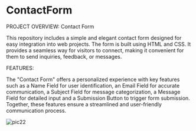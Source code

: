 # ContactForm

PROJECT OVERVIEW: Contact Form 

This repository includes a simple and elegant contact form designed for easy integration into web projects. The form is built using HTML and CSS. It provides a seamless way for visitors to connect, making it convenient for them to send inquiries, feedback, or messages.

FEATURES:

The "Contact Form" offers a personalized experience with key features such as a Name Field for user identification, an Email Field for accurate communication, a Subject Field for message categorization, a Message Field for detailed input and a Submission Button to trigger form submission. Together, these features ensure a streamlined and user-friendly communication process.

![pic22](https://github.com/Clamendeena/ContactForm/assets/79325932/6ffe4de5-3938-4741-917d-823389d26c05)
